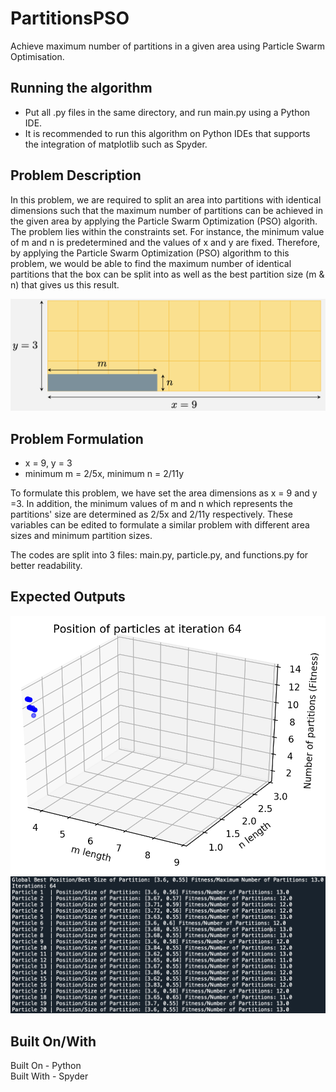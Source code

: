 # PartitionsPSO
Achieve maximum number of partitions in a given area using Particle Swarm Optimisation.

## Running the algorithm
- Put all .py files in the same directory, and run main.py using a Python IDE.  
- It is recommended to run this algorithm on Python IDEs that supports the integration of matplotlib such as Spyder.

## Problem Description
In this problem, we are required to split an area into partitions with identical dimensions such that the maximum number of partitions can be achieved in the given area by applying the Particle Swarm Optimization (PSO) algorith. The problem lies within the constraints set. For instance, the minimum value of m and n is predetermined and the values of x and y are fixed. Therefore, by applying the Particle Swarm Optimization (PSO) algorithm to this problem, we would be able to find the maximum number of identical partitions that the box can be split into as well as the best partition size (m & n) that gives us this result.

![Problem_Description](resources/Problem_Description.png)

## Problem Formulation
- x = 9, y = 3  
- minimum m = 2/5x, minimum n = 2/11y

To formulate this problem, we have set the area dimensions as x = 9 and y =3. In addition, the minimum values of m and n which represents the partitions' size are determined as 2/5x and 2/11y respectively. These variables can be edited to formulate a similar problem with different area sizes and minimum partition sizes.

The codes are split into 3 files: main.py, particle.py, and functions.py for better readability.

## Expected Outputs

![Expected_Output1](resources/Expected_Output1.png)
![Expected_Output2](resources/Expected_Output2.png)

## Built On/With
Built On - Python  
Built With - Spyder
